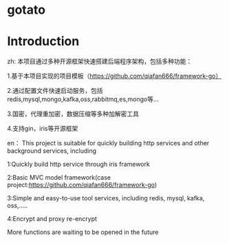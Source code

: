 # gotato

# Introduction
zh:
  本项目通过多种开源框架快速搭建后端程序架构，包括多种功能：
  
  1.基于本项目实现的项目模板（https://github.com/qiafan666/framework-go）
  
  2.通过配置文件快速启动服务，包括redis,mysql,mongo,kafka,oss,rabbitmq,es,mongo等...
  
  3.国密，代理重加密，数据压缩等多种加解密工具
  
  4.支持gin，iris等开源框架
  
en：
  This project is suitable for quickly building http services and other background services, including

  1:Quickly build http service through iris framework

  2:Basic MVC model framework(case project:https://github.com/qiafan666/framework-go)

  3:Simple and easy-to-use tool services, including redis, mysql, kafka, oss,.....

  4:Encrypt and proxy re-encrypt

  More functions are waiting to be opened in the future
